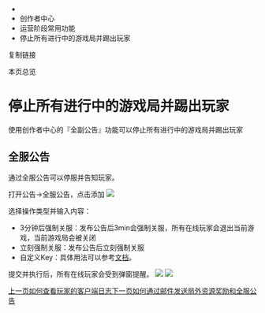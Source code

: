   * [](/)
  * 创作者中心
  * 运营阶段常用功能
  * 停止所有进行中的游戏局并踢出玩家

复制链接

本页总览

# 停止所有进行中的游戏局并踢出玩家

使用创作者中心的『全副公告』功能可以停止所有进行中的游戏局并踢出玩家

## 全服公告[​](/Manual/Developer/OpStage/EndGameRound#全服公告 "全服公告的直接链接")

通过全服公告可以停服并告知玩家。

打开公告→全服公告，点击添加 ![](https://doc.sce.xd.com/assets/images/全服公告-507eebe42d4c53005e02aeb9aa6b2920.png)

选择操作类型并输入内容：

  * 3分钟后强制关服：发布公告后3min会强制关服，所有在线玩家会退出当前游戏，当前游戏局会被关闭
  * 立刻强制关服：发布公告后立刻强制关服
  * 自定义Key：具体用法可以参考[文档](https://doc.sce.xd.com/Manual/Library/GameMsg)。

提交并执行后，所有在线玩家会受到弹窗提醒。
![](https://doc.sce.xd.com/assets/images/执行公告-84803abda839c003f07cb893a4dd752e.png)
![](https://doc.sce.xd.com/assets/images/停服公告-c0ae7a020f9488d0d354852ab67d0c2e.jpg)

[上一页如何查看玩家的客户端日志](/Manual/Developer/OpStage/DevLog)[下一页如何通过邮件发送局外资源奖励和全服公告](/Manual/Developer/OpStage/Mail)


